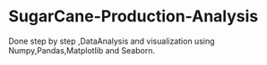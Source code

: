 # SugarCane-Production-Analysis
Done step by step ,DataAnalysis and visualization using Numpy,Pandas,Matplotlib and Seaborn.

